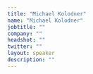 ```yaml
---
title: "Michael Kolodner"
name: "Michael Kolodner"
jobtitle: ""
company: ""
headshot: ""
twitter: ""
layout: speaker
description: ""
---
```


